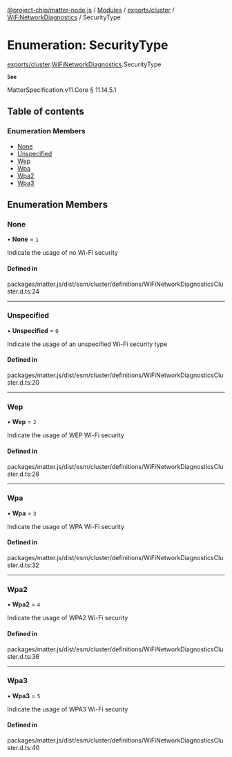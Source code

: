 [@project-chip/matter-node.js](../README.md) / [Modules](../modules.md) / [exports/cluster](../modules/exports_cluster.md) / [WiFiNetworkDiagnostics](../modules/exports_cluster.WiFiNetworkDiagnostics.md) / SecurityType

# Enumeration: SecurityType

[exports/cluster](../modules/exports_cluster.md).[WiFiNetworkDiagnostics](../modules/exports_cluster.WiFiNetworkDiagnostics.md).SecurityType

**`See`**

MatterSpecification.v11.Core § 11.14.5.1

## Table of contents

### Enumeration Members

- [None](exports_cluster.WiFiNetworkDiagnostics.SecurityType.md#none)
- [Unspecified](exports_cluster.WiFiNetworkDiagnostics.SecurityType.md#unspecified)
- [Wep](exports_cluster.WiFiNetworkDiagnostics.SecurityType.md#wep)
- [Wpa](exports_cluster.WiFiNetworkDiagnostics.SecurityType.md#wpa)
- [Wpa2](exports_cluster.WiFiNetworkDiagnostics.SecurityType.md#wpa2)
- [Wpa3](exports_cluster.WiFiNetworkDiagnostics.SecurityType.md#wpa3)

## Enumeration Members

### None

• **None** = ``1``

Indicate the usage of no Wi-Fi security

#### Defined in

packages/matter.js/dist/esm/cluster/definitions/WiFiNetworkDiagnosticsCluster.d.ts:24

___

### Unspecified

• **Unspecified** = ``0``

Indicate the usage of an unspecified Wi-Fi security type

#### Defined in

packages/matter.js/dist/esm/cluster/definitions/WiFiNetworkDiagnosticsCluster.d.ts:20

___

### Wep

• **Wep** = ``2``

Indicate the usage of WEP Wi-Fi security

#### Defined in

packages/matter.js/dist/esm/cluster/definitions/WiFiNetworkDiagnosticsCluster.d.ts:28

___

### Wpa

• **Wpa** = ``3``

Indicate the usage of WPA Wi-Fi security

#### Defined in

packages/matter.js/dist/esm/cluster/definitions/WiFiNetworkDiagnosticsCluster.d.ts:32

___

### Wpa2

• **Wpa2** = ``4``

Indicate the usage of WPA2 Wi-Fi security

#### Defined in

packages/matter.js/dist/esm/cluster/definitions/WiFiNetworkDiagnosticsCluster.d.ts:36

___

### Wpa3

• **Wpa3** = ``5``

Indicate the usage of WPA3 Wi-Fi security

#### Defined in

packages/matter.js/dist/esm/cluster/definitions/WiFiNetworkDiagnosticsCluster.d.ts:40
